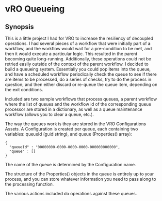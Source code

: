 # vRO Queueing


## Synopsis

This is a little project I had for VRO to increase the resiliency of decoupled operations.
I had several pieces of a workflow that were initially part of a workflow, and the workflow would wait for a pre-condition to be met, and then it would execute a particular logic.  This resulted in the parent becoming quite long-running.  Additionally, these operations could not be retried easily outside of the context of the parent workflow.  I decided to build a queueing system.  Essentially you could pop items into the queue, and have a scheduled workflow periodically check the queue to see if there are items to be processed, do a series of checks, try to do the process in question, and then either discard or re-queue the queue item, depending on the exit conditions.

Included are two sample workflows that process queues, a parent workflow where the list of queues and the workflow id of the corresponding queue processor are stored in a dictionary, as well as a queue maintenance workflow (allows you to clear a queue, etc.).

The way the queues work is they are stored in the VRO Configurations Assets. A Configuration is created per queue, each containing two variables: queueId (guid string), and  queue (Properties() array):
```
{
  "queueId" : "00000000-0000-0000-0000-000000000000",
  "queue" : []
}
```
The name of the queue is determined by the Configuration name.

The structure of the Properties() objects in the queue is entirely up to your process, and you can store whatever information you need to pass along to the processing function.

The various actions included do operations against these queues. 

